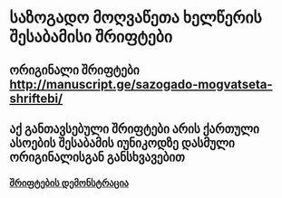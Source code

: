 # საზოგადო მოღვაწეთა ხელწერის შესაბამისი შრიფტები

## ორიგინალი შრიფტები http://manuscript.ge/sazogado-mogvatseta-shriftebi/

## აქ განთავსებული შრიფტები არის ქართული ასოების შესაბამის იუნიკოდზე დასმული ორიგინალისგან განსხვავებით
### [შრიფტების დემონსტრაცია](https://nodarai.github.io/geo-public-figure-fonts/)
